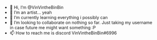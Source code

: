 - 👋 Hi, I’m @VinVintheBinBin
- 👀 I’m an artist... yeah
- 🌱 I’m currently learning everything i possibly can
- 💞️ I’m looking to collaborate on nothing so far. Just taking my username in case future me might want something :P
- 📫 How to reach me is discord VinVintheBinBin#6996

<!---
VinVintheBinBin/VinVintheBinBin is a ✨ special ✨ repository because its `README.md` (this file) appears on your GitHub profile.
You can click the Preview link to take a look at your changes.
--->
